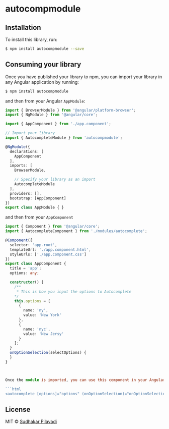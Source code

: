 # autocompmodule

## Installation

To install this library, run:

```bash
$ npm install autocompmodule --save
```

## Consuming your library

Once you have published your library to npm, you can import your library in any Angular application by running:

```bash
$ npm install autocompmodule
```

and then from your Angular `AppModule`:

```typescript
import { BrowserModule } from '@angular/platform-browser';
import { NgModule } from '@angular/core';

import { AppComponent } from './app.component';

// Import your library
import { AutocompleteModule } from 'autocompmodule';

@NgModule({
  declarations: [
    AppComponent
  ],
  imports: [
    BrowserModule,

    // Specify your library as an import
    AutocompleteModule
  ],
  providers: [],
  bootstrap: [AppComponent]
})
export class AppModule { }
```

and then from your `AppComponent`

```typescript
import { Component } from '@angular/core';
import { AutocompleteComponent } from './modules/autocomplete';

@Component({
  selector: 'app-root',
  templateUrl: './app.component.html',
  styleUrls: ['./app.component.css']
})
export class AppComponent {
  title = 'app';
  options: any;

  constructor() {
    /**
     * This is how you input the options to Autocomplete
    */
    this.options = [
      {
        name: 'ny',
        value: 'New York'
      },
      {
        name: 'nyc',
        value: 'New Jersy'
      }
    ];
  }
  onOptionSelection(selectOptions) {
  }
}



Once the module is imported, you can use this component in your Angular application:

```html
<autocomplete [options]="options" (onOptionSelection)="onOptionSelection()"></autocomplete>
```

## License

MIT © [Sudhakar Pilavadi](mailto:sudhakarsp06@gmail.com)
